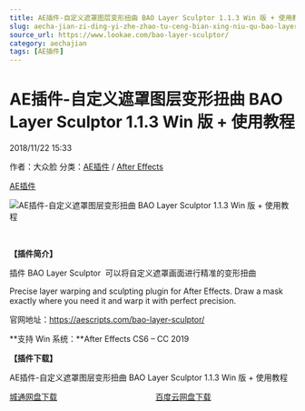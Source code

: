 ```yaml
---
title: AE插件-自定义遮罩图层变形扭曲 BAO Layer Sculptor 1.1.3 Win 版 + 使用教程
slug: aecha-jian-zi-ding-yi-zhe-zhao-tu-ceng-bian-xing-niu-qu-bao-layer-sculptor-1-1-3-win-ban-shi-yong-jiao-cheng
source_url: https://www.lookae.com/bao-layer-sculptor/
category: aechajian
tags: [AE插件]
---
```

# AE插件-自定义遮罩图层变形扭曲 BAO Layer Sculptor 1.1.3 Win 版 + 使用教程

2018/11/22 15:33

作者：大众脸
分类：[AE插件](https://www.lookae.com/after-effects/aechajian/) / [After Effects](https://www.lookae.com/after-effects/)

[AE插件](https://www.lookae.com/tag/ae%e6%8f%92%e4%bb%b6/)

![AE插件-自定义遮罩图层变形扭曲 BAO Layer Sculptor 1.1.3 Win 版 + 使用教程](https://www.lookae.com/wp-content/uploads/2018/11/BAO-Layer-Sculptor.jpg "AE插件-自定义遮罩图层变形扭曲 BAO Layer Sculptor 1.1.3 Win 版 + 使用教程-LookAE.com")

﻿

**【插件简介】**

插件 BAO Layer Sculptor  可以将自定义遮罩画面进行精准的变形扭曲

Precise layer warping and sculpting plugin for After Effects. Draw a mask exactly where you need it and warp it with perfect precision.

官网地址：https://aescripts.com/bao-layer-sculptor/

**支持 Win 系统：**After Effects CS6 – CC 2019

**【插件下载】**

AE插件-自定义遮罩图层变形扭曲 BAO Layer Sculptor 1.1.3 Win 版 + 使用教程

[城通网盘下载](https://lookae.ctfile.com/fs/680462-321322941)                                            [百度云网盘下载](https://pan.baidu.com/s/1J3ci3wJFTdM7JpfUbVFCFA)
